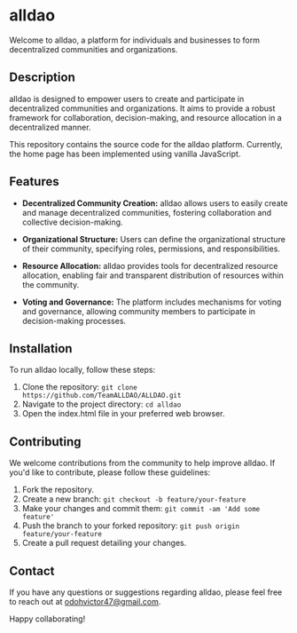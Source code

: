 # alldao

Welcome to alldao, a platform for individuals and businesses to form decentralized communities and organizations.

## Description

alldao is designed to empower users to create and participate in decentralized communities and organizations. It aims to provide a robust framework for collaboration, decision-making, and resource allocation in a decentralized manner.

This repository contains the source code for the alldao platform. Currently, the home page has been implemented using vanilla JavaScript.

## Features

- **Decentralized Community Creation:** alldao allows users to easily create and manage decentralized communities, fostering collaboration and collective decision-making.

- **Organizational Structure:** Users can define the organizational structure of their community, specifying roles, permissions, and responsibilities.

- **Resource Allocation:** alldao provides tools for decentralized resource allocation, enabling fair and transparent distribution of resources within the community.

- **Voting and Governance:** The platform includes mechanisms for voting and governance, allowing community members to participate in decision-making processes.

## Installation

To run alldao locally, follow these steps:

1. Clone the repository: `git clone https://github.com/TeamALLDAO/ALLDAO.git`
2. Navigate to the project directory: `cd alldao`
3. Open the index.html file in your preferred web browser.

## Contributing

We welcome contributions from the community to help improve alldao. If you'd like to contribute, please follow these guidelines:

1. Fork the repository.
2. Create a new branch: `git checkout -b feature/your-feature`
3. Make your changes and commit them: `git commit -am 'Add some feature'`
4. Push the branch to your forked repository: `git push origin feature/your-feature`
5. Create a pull request detailing your changes.

## Contact

If you have any questions or suggestions regarding alldao, please feel free to reach out at [odohvictor47@gmail.com](mailto:odohvictor47@gmail.com).

Happy collaborating!
